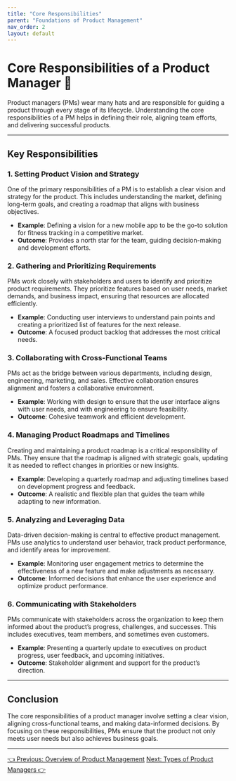 ```yaml
---
title: "Core Responsibilities"
parent: "Foundations of Product Management"
nav_order: 2
layout: default
---
```


# Core Responsibilities of a Product Manager 🎯

Product managers (PMs) wear many hats and are responsible for guiding a product through every stage of its lifecycle. Understanding the core responsibilities of a PM helps in defining their role, aligning team efforts, and delivering successful products.

---

## Key Responsibilities

### 1. Setting Product Vision and Strategy

One of the primary responsibilities of a PM is to establish a clear vision and strategy for the product. This includes understanding the market, defining long-term goals, and creating a roadmap that aligns with business objectives.

- **Example**: Defining a vision for a new mobile app to be the go-to solution for fitness tracking in a competitive market.
- **Outcome**: Provides a north star for the team, guiding decision-making and development efforts.

### 2. Gathering and Prioritizing Requirements

PMs work closely with stakeholders and users to identify and prioritize product requirements. They prioritize features based on user needs, market demands, and business impact, ensuring that resources are allocated efficiently.

- **Example**: Conducting user interviews to understand pain points and creating a prioritized list of features for the next release.
- **Outcome**: A focused product backlog that addresses the most critical needs.

### 3. Collaborating with Cross-Functional Teams

PMs act as the bridge between various departments, including design, engineering, marketing, and sales. Effective collaboration ensures alignment and fosters a collaborative environment.

- **Example**: Working with design to ensure that the user interface aligns with user needs, and with engineering to ensure feasibility.
- **Outcome**: Cohesive teamwork and efficient development.

### 4. Managing Product Roadmaps and Timelines

Creating and maintaining a product roadmap is a critical responsibility of PMs. They ensure that the roadmap is aligned with strategic goals, updating it as needed to reflect changes in priorities or new insights.

- **Example**: Developing a quarterly roadmap and adjusting timelines based on development progress and feedback.
- **Outcome**: A realistic and flexible plan that guides the team while adapting to new information.

### 5. Analyzing and Leveraging Data

Data-driven decision-making is central to effective product management. PMs use analytics to understand user behavior, track product performance, and identify areas for improvement.

- **Example**: Monitoring user engagement metrics to determine the effectiveness of a new feature and make adjustments as necessary.
- **Outcome**: Informed decisions that enhance the user experience and optimize product performance.

### 6. Communicating with Stakeholders

PMs communicate with stakeholders across the organization to keep them informed about the product’s progress, challenges, and successes. This includes executives, team members, and sometimes even customers.

- **Example**: Presenting a quarterly update to executives on product progress, user feedback, and upcoming initiatives.
- **Outcome**: Stakeholder alignment and support for the product’s direction.

---

## Conclusion

The core responsibilities of a product manager involve setting a clear vision, aligning cross-functional teams, and making data-informed decisions. By focusing on these responsibilities, PMs ensure that the product not only meets user needs but also achieves business goals.

---

<div class="nav-buttons">
    <a href="/docs/1-foundations-of-product-management/overview-of-product-management/" class="btn btn-secondary">👈 Previous: Overview of Product Management</a>
    <a href="/docs/1-foundations-of-product-management/types-of-product-managers/" class="btn btn-primary">Next: Types of Product Managers 👉</a>
</div>